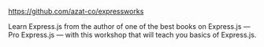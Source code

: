 https://github.com/azat-co/expressworks

Learn Express.js from the author of 
one of the best books on Express.js
— Pro Express.js
— with this workshop that will teach you 
basics of Express.js.